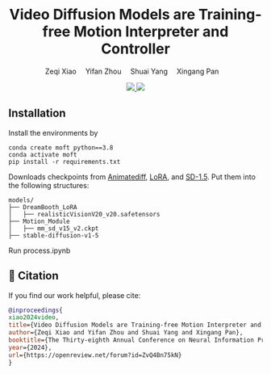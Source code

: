 
<br>
<p align="center">
<h1 align="center"><strong>Video Diffusion Models are Training-free Motion Interpreter and Controller</strong></h1>
  <p align="center">
    Zeqi Xiao&emsp;
    Yifan Zhou&emsp;
    Shuai Yang&emsp;
    Xingang Pan&emsp;
  </p>
</p>

<p align="center">
  <a href="https://arxiv.org/abs/2405.14864" target='_blank'>
    <img src="https://img.shields.io/badge/arXiv-2308.16911-blue?">
  </a>
  <a href="https://xizaoqu.github.io/moft/" target='_blank'>
    <img src="https://img.shields.io/badge/Project-&#x1F680-blue">
  </a>
</p>


## Installation

Install the environments by

```
conda create moft python==3.8
conda activate moft
pip install -r requirements.txt
```

Downloads checkpoints from [Animatediff](https://github.com/guoyww/AnimateDiff), [LoRA](https://huggingface.co/ckpt/realistic-vision-v20/blob/main/realisticVisionV20_v20.safetensors), and [SD-1.5](https://huggingface.co/stable-diffusion-v1-5/stable-diffusion-v1-5).
Put them into the following structures:
```
models/
├── DreamBooth_LoRA
│   ├── realisticVisionV20_v20.safetensors
├── Motion_Module
│   ├── mm_sd_v15_v2.ckpt
├── stable-diffusion-v1-5
```


Run process.ipynb


## 🔗 Citation

If you find our work helpful, please cite:

```bibtex
@inproceedings{
xiao2024video,
title={Video Diffusion Models are Training-free Motion Interpreter and Controller},
author={Zeqi Xiao and Yifan Zhou and Shuai Yang and Xingang Pan},
booktitle={The Thirty-eighth Annual Conference on Neural Information Processing Systems},
year={2024},
url={https://openreview.net/forum?id=ZvQ4Bn75kN}
}
```
